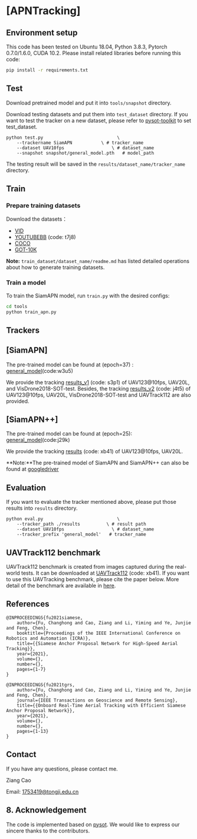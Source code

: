 # [APNTracking]

## Environment setup
This code has been tested on Ubuntu 18.04, Python 3.8.3, Pytorch 0.7.0/1.6.0, CUDA 10.2.
Please install related libraries before running this code: 
```bash
pip install -r requirements.txt
```

## Test
Download pretrained model and put it into `tools/snapshot` directory.

Download testing datasets and put them into `test_dataset` directory. If you want to test the tracker on a new dataset, please refer to [pysot-toolkit](https://github.com/StrangerZhang/pysot-toolkit) to set test_dataset.

```
python test.py 	                          \
	--trackername SiamAPN           \ # tracker_name
	--dataset UAV10fps                  \ # dataset_name
	--snapshot snapshot/general_model.pth   # model_path
```

The testing result will be saved in the `results/dataset_name/tracker_name` directory.

## Train

### Prepare training datasets

Download the datasets：
* [VID](http://image-net.org/challenges/LSVRC/2017/)
* [YOUTUBEBB](https://pan.baidu.com/s/1ZTdfqvhIRneGFXur-sCjgg) (code: t7j8)
* [COCO](http://cocodataset.org)
* [GOT-10K](http://got-10k.aitestunion.com/downloads)


**Note:** `train_dataset/dataset_name/readme.md` has listed detailed operations about how to generate training datasets.


### Train a model
To train the SiamAPN model, run `train.py` with the desired configs:

```bash
cd tools
python train_apn.py 
```

## Trackers

## [SiamAPN] 
The pre-trained model can be found at (epoch=37) : [general_model](https://pan.baidu.com/s/1GSgj3UwObcUKyT8TFSJ5qA)(code:w3u5) 

We provide the tracking [results_v1](https://pan.baidu.com/s/1EWOSHNcOldJBCCmwY-mvVA) (code: s3p1) of UAV123@10fps, UAV20L, and VisDrone2018-SOT-test. Besides, the tracking [results_v2](https://pan.baidu.com/s/1zCmiWHbNiDTyUELyZ8NXwg) (code: j4t5) of UAV123@10fps, UAV20L, VisDrone2018-SOT-test and UAVTrack112 are  also provided. 

## [SiamAPN++] 
The pre-trained model can be found at (epoch=25): [general_model](https://pan.baidu.com/s/1ovv45-pfQ9PQQJMi2b2K3A)(code:j29k)

We provide the tracking [results](https://pan.baidu.com/s/11Gpf4vjKrIyWh4QV8CVWTA) (code: xb41) of UAV123@10fps, UAV20L.

**Note:**The pre-trained model of SiamAPN and SiamAPN++ can also be found at [googledriver](https://drive.google.com/drive/folders/19I1CJ_86CcSnPlkt5mrgB0jsK-ucB5bJ)

## Evaluation 
If you want to evaluate the tracker mentioned above, please put those results into  `results` directory.
```
python eval.py 	                          \
	--tracker_path ./results          \ # result path
	--dataset UAV10fps                  \ # dataset_name
	--tracker_prefix 'general_model'   # tracker_name
```
## UAVTrack112 benchmark
UAVTrack112 benchmark is created from images captured during the real-world tests. It can be downloaded at [UAVTrack112](https://pan.baidu.com/s/1HK7zCKaa_olToGVzLrOpqA) (code: xb41). If you want to use this UAVTracking benchmark, please cite the paper below. More detail of the benchmark are available in [here](https://github.com/vision4robotics/SiamAPN/tree/master/UAVTrack112).

## References 

```
@INPROCEEDINGS{fu2021siamese,       
	author={Fu, Changhong and Cao, Ziang and Li, Yiming and Ye, Junjie and Feng, Chen},   
	booktitle={Proceedings of the IEEE International Conference on Robotics and Automation (ICRA)}, 
	title={{Siamese Anchor Proposal Network for High-Speed Aerial Tracking}},
	year={2021},
	volume={},
	number={},
	pages={1-7}
}

```

```
@INPROCEEDINGS{fu2021tgrs,       
	author={Fu, Changhong and Cao, Ziang and Li, Yiming and Ye, Junjie and Feng, Chen},   
	journal={IEEE Transactions on Geoscience and Remote Sensing}, 
	title={{Onboard Real-Time Aerial Tracking with Efficient Siamese Anchor Proposal Network}},
	year={2021},
	volume={},
	number={},
	pages={1-13}
}

```

## Contact
If you have any questions, please contact me.

Ziang Cao

Email: [1753419@tongji.edu.cn](1753419@tongji.edu.cn)



## 8. Acknowledgement
The code is implemented based on [pysot](https://github.com/STVIR/pysot). We would like to express our sincere thanks to the contributors.